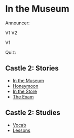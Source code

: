 # In the Museum 


Announcer:

V1
	V2

V1

Quiz: 

## Castle 2: Stories
* [In the Museum](https://github.com/EO4wellness/T-I-L/blob/main/polyglot/aleman/Castle-2/Story_In-The-Museum.md)
* [Honeymoon](https://github.com/EO4wellness/T-I-L/blob/main/polyglot/aleman/Castle-2/Story_Honeymoon.md)
* [In the Store](https://github.com/EO4wellness/T-I-L/blob/main/polyglot/aleman/Castle-2/Story_In-The-Store.md)
* [The Exam](https://github.com/EO4wellness/T-I-L/blob/main/polyglot/aleman/Castle-2/Story_The-Exam.md)

## Castle 2: Studies 
* [Vocab](https://github.com/EO4wellness/T-I-L/blob/main/polyglot/aleman/Castle-2/Vocab.md)
* [Lessons](https://github.com/EO4wellness/T-I-L/blob/main/polyglot/aleman/Castle-2/README.md)